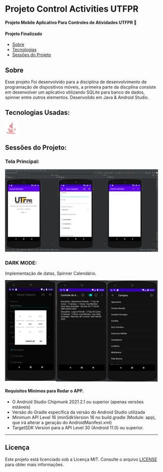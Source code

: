 <h1> Projeto Control Activities UTFPR </h1>
<p><b>Projeto Mobile Aplicativo Para Controles de Atividades UTFPR 🧮</b></p>


<h4> 
	Projeto Finalizado
</h4>

<ul>
 <li><a href="#sobre">Sobre</a></li>
 <li><a href="#tecnologias">Tecnologias</a></li> 
 <li><a href="#sessao">Sessões do Projeto</a></li>
</ul>

<h2 id="sobre">Sobre</h2>
<p>Esse projeto Foi desenvolvido para a disciplina de desenvolvimento de programação de dispositivos móveis, a primeira parte da discplina consiste em desenvolver um aplicativo utilizando SQLite para banco de dados, spinner entre outros elementos.
Desenvolido em Java & Android Studio.</p>	

<h2 id="tecnologias">Tecnologias Usadas:</h2>

<p>
  <img src="https://github.com/devicons/devicon/blob/master/icons/java/java-plain.svg" alt="VSCode" width="40" height="40"/><img                                       </p>

<h2 id="sessao">Sessões do Projeto:</h2>

<h3>Tela Principal:</h3>


![Começo](https://github.com/AlexDeSaran/ControlActivitiesUTFPR/blob/main/print.png)

<p>
<h3>DARK MODE:</h3>
Implementação de datas, Spinner Calendário.
</p>

![Começo](https://github.com/AlexDeSaran/ControlActivitiesUTFPR/blob/main/dark.png)

 <h4> Requisitos Minimos para Rodar o APP.</h4>

<ul>
 <li> O Android Studio Chipmunk 2021.2.1 ou superior (apenas versões estáveis)</li>
 <li> Versão do Gradle específica da versão do Android Studio utilizada</li> 
 <li> Minimum API Level 16 (minSdkVersion 16 no build.gradle (Module: app), que irá alterar a geração do AndroidManifest.xml)</li>
 <li> TargetSDK Version para a API Level 30 (Android 11.0) ou superior.</li> 
</ul>

---

## Licença

Este projeto está licenciado sob a Licença MIT. Consulte o arquivo [LICENSE](./LICENSE) para obter mais informações.
